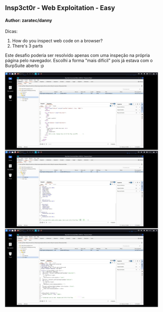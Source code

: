 ## Insp3ct0r - Web Exploitation - Easy
#### Author: zaratec/danny

Dicas: 
1. How do you inspect web code on a browser?
2. There's 3 parts

Este desafio poderia ser resolvido apenas com uma inspeção na própria página pelo navegador. Escolhi a forma "mais difícil" pois já estava com o BurpSuite aberto :p

![Burp Suite Intruder - Insp3ctor pt.1](imagens/insp3ctor_html.jpeg)
![Burp Suite Intruder - Insp3ctor pt.2](imagens/insp3ctor_css.jpeg)
![Burp Suite Intruder - Insp3ctor pt.3](imagens/insp3ctor_js.jpeg)
